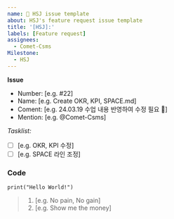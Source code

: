 ```yaml
---
name: 🍖 HSJ issue template
about: HSJ's feature request issue template
title: '[HSJ]:'
labels: [Feature request]
assignees: 
  - Comet-Csms
Milestone:
  - HSJ
---
```


**Issue**
- Number: [e.g. #22]
- Name: [e.g. Create OKR, KPI, SPACE.md]
- Coment: [e.g. 24.03.19 수업 내용 반영하여 수정 필요 🍖]
- Mention: [e.g. @Comet-Csms]

_Tasklist:_
- [ ] [e.g. OKR, KPI 수정]
- [ ] [e.g. SPACE 라인 조정]

### Code
```[e.g. Python]
print("Hello World!")
```

> 1. [e.g. No pain, No gain]
> 2. [e.g. Show me the money]

<!-- End -->

